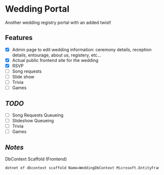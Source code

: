 # Wedding Portal
Another wedding registry portal with an added twist!

## Features
- [x] Admin page to edit wedding information: ceremony details, reception details, entourage, about us, registery, etc...
- [x] Actual public frontend site for the wedding
- [x] RSVP
- [ ] Song requests
- [ ] Slide show
- [ ] Trivia
- [ ] Games

## _TODO_
- [ ] Song Requests Queueing
- [ ] Slideshow Queueing
- [ ] Trivia
- [ ] Games

## _Notes_

DbContext Scaffold (Frontend)
```bash
dotnet ef dbcontext scaffold Name=WeddingDbContext Microsoft.EntityFrameworkCore.SqlServer -c WeddingDbContext --context-dir ./Persistance -o ./Persistance/Entities -t Weddings -t Entourages -t Guests -t GuestGroups -t Photos --force
```